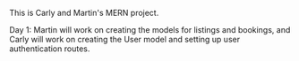 This is Carly and Martin's MERN project.

Day 1: Martin will work on creating the models for listings and bookings, and Carly will work on creating the User model and setting up user authentication routes.